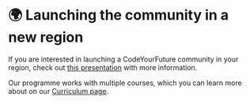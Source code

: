 # 🌍 Launching the community in a new region

If you are interested in launching a CodeYourFuture community in your region, check out [this presentation](https://docs.google.com/presentation/d/1iW\_9SFdLj9jOLOS6JFl4F3sB2ixGy7vSLmMU9GAp42g/edit?usp=sharing) with more information.

Our programme works with multiple courses, which you can learn more about on our [Curriculum page](https://curriculum.codeyourfuture.io/).

